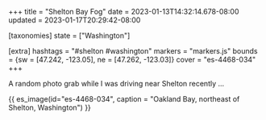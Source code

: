 +++
title = "Shelton Bay Fog"
date = 2023-01-13T14:32:14.678-08:00
updated = 2023-01-17T20:29:42-08:00

[taxonomies]
state = ["Washington"]

[extra]
hashtags = "#shelton #washington"
markers = "markers.js"
bounds = {sw = [47.242, -123.05], ne = [47.262, -123.03]}
cover = "es-4468-034"
+++

A random photo grab while I was driving near Shelton recently ...

<!-- more -->

{{ es_image(id="es-4468-034", caption = "Oakland Bay, northeast of Shelton, Washington") }}

